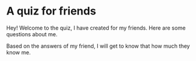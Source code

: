 # A quiz for friends

Hey! Welcome to the quiz, I have created for my friends. Here are some questions about me. 

Based on the answers of my friend, I will get to know that how much they know me.